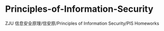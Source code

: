 # Principles-of-Information-Security
ZJU 信息安全原理/信安原/Principles of Information Security/PIS Homeworks

